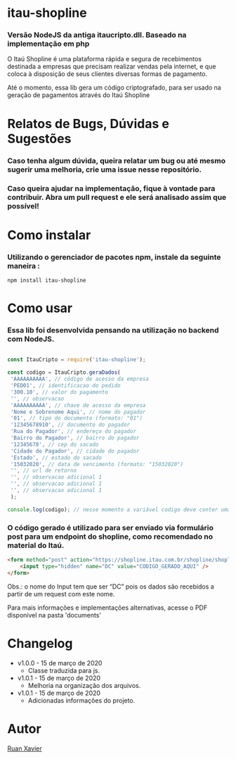# itau-shopline

### Versão NodeJS da antiga itaucripto.dll. Baseado na implementação em php
O Itaú Shopline é uma plataforma rápida e segura de recebimentos destinada a empresas que precisam realizar vendas pela internet, e que coloca à disposição de seus clientes diversas formas de pagamento.

Até o momento, essa lib gera um código criptografado, para ser usado na geração de pagamentos através do Itaú Shopline

# Relatos de Bugs, Dúvidas e Sugestões

### Caso tenha algum dúvida, queira relatar um bug ou até mesmo sugerir uma melhoria, crie uma issue nesse repositório.
### Caso queira ajudar na implementação, fique à vontade para contribuir. Abra um pull request e ele será analisado assim que possível!

# Como instalar

### Utilizando o gerenciador de pacotes npm, instale da seguinte maneira :

```
npm install itau-shopline
```

# Como usar

### Essa lib foi desenvolvida pensando na utilização no backend com NodeJS.

```javascript

const ItauCripto = require('itau-shopline');

const codigo = ItauCripto.geraDados(
 'AAAAAAAAAA', // código de acesso da empresa
 'PED01', // identificacao do pedido
 '300.10', // valor do pagamento
 '', // observacao
 'AAAAAAAAAA', // chave de acesso da empresa
 'Nome e Sobrenome Aqui', // nome do pagador 
 '01', // tipo do documento (formato: "01")
 '12345678910', // documento do pagador
 'Rua do Pagador', // endereço do pagador
 'Bairro do Pagador', // bairro do pagador
 '12345678', // cep do sacado 
 'Cidade do Pagador', // cidade do pagador
 'Estado', // estado do sacado
 '15032020', // data de vencimento (formato: "15032020")
 '', // url de retorno
 '', // observacao adicional 1
 '', // observacao adicional 1
 '', // observacao adicional 1
 ); 

console.log(codigo); // nesse momento a variável codigo deve conter uma hash ou uma string com algum erro relacionado ao preenchimento dos dados 

```

### O código gerado é utilizado para ser enviado via formulário post para um endpoint do shopline, como recomendado no material do Itaú.

```html
<form method="post" action="https://shopline.itau.com.br/shopline/shopline.aspx" target="SHOPLINE">
    <input type="hidden" name="DC" value="CODIGO_GERADO_AQUI" />
</form>

```
Obs.: o nome do Input tem que ser “DC” pois os dados são recebidos a partir de um
request com este nome.

Para mais informações e implementações alternativas, acesse o PDF disponível na pasta 'documents'

# Changelog

 - v1.0.0 - 15 de março de 2020
   - Classe traduzida para js.
 - v1.0.1 - 15 de março de 2020
   - Melhoria na organização dos arquivos.
 - v1.0.1 - 15 de março de 2020
   - Adicionadas informações do projeto.

# Autor

 [Ruan Xavier](https://ruandsx.github.io/website/)